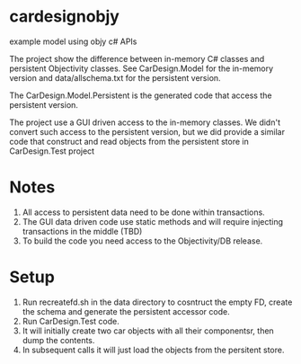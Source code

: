 # cardesignobjy
example model using objy c# APIs

The project show the difference between in-memory C# classes and persistent Objectivity classes. See CarDesign.Model for the in-memory version and data/allschema.txt for the persistent version. 

The CarDesign.Model.Persistent is the generated code that access the persistent version.

The project use a GUI driven access to the in-memory classes. We didn't convert such access to the persistent version, but we did provide a similar code that construct and read objects from the persistent store in CarDesign.Test project

# Notes
1. All access to persistent data need to be done within transactions.
2. The GUI data driven code use static methods and will require injecting transactions in the middle (TBD)
3. To build the code you need access to the Objectivity/DB release.

# Setup
1. Run recreatefd.sh in the data directory to cosntruct the empty FD, create the schema and generate the persistent accessor code.
2. Run CarDesign.Test code.
1. It will initially create two car objects with all their componentsr, then dump the contents.
2. In subsequent calls it will just load the objects from the persitent store.

